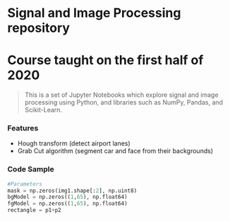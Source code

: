 # Signal and Image Processing repository
# Course taught on the first half of 2020

> This is a set of Jupyter Notebooks which explore signal and image processing using Python, and libraries such as NumPy, Pandas, and Scikit-Learn.

### Features

- Hough transform (detect airport lanes)
- Grab Cut algorithm (segment car and face from their backgrounds)

### Code Sample

```python
#Parameters
mask = np.zeros(img1.shape[:2], np.uint8)
bgModel = np.zeros((1,65), np.float64)
fgModel = np.zeros((1,65), np.float64)
rectangle = p1+p2
```
